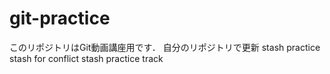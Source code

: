 ﻿# git-practice
このリポジトリはGit動画講座用です．
自分のリポジトリで更新
stash practice
stash for conflict
stash practice track